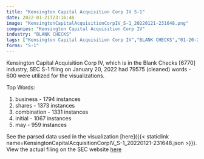 ```yaml
---
title: "Kensington Capital Acquisition Corp IV S-1"
date: 2022-01-21T23:16:48
image: "KensingtonCapitalAcquisitionCorpIV_S-1_20220121-231648.png"
companies: "Kensington Capital Acquisition Corp IV"
industry: "BLANK CHECKS"
tags: ["Kensington Capital Acquisition Corp IV","BLANK CHECKS","01-20-2022","S-1"]
forms: "S-1"
---
```

Kensington Capital Acquisition Corp IV, which is in the Blank Checks [6770] industry, SEC S-1 filing on January 20, 2022 had 79575 (cleaned) words - 600 were utilized for the visualizations.

Top Words:
1. business - 1794 instances
2. shares - 1373 instances
3. combination - 1331 instances
4. initial - 1067 instances
5. may - 959 instances


See the parsed data used in the visualization [here]({{< staticlink name=KensingtonCapitalAcquisitionCorpIV_S-1_20220121-231648.json >}}).  
View the actual filing on the SEC website [here](https://www.sec.gov/Archives/edgar/data/1899287/0001193125-22-013880.txt)